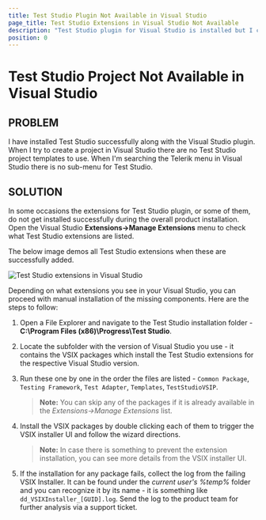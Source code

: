 ```yaml
---
title: Test Studio Plugin Not Available in Visual Studio
page_title: Test Studio Extensions in Visual Studio Not Available 
description: "Test Studio plugin for Visual Studio is installed but I cannot create a project because the Test Studio project templates are not listed in Visual Studio. The Test Studio extensions in Visual Studio don't work. The Test Studio test is displayed as text in Visual Studio instead of showing the recorded steps."
position: 0
---
```

# Test Studio Project Not Available in Visual Studio

## PROBLEM

I have installed Test Studio successfully along with the Visual Studio plugin. When I try to create a project in Visual Studio there are no Test Studio project templates to use. When I'm searching the Telerik menu in Visual Studio there is no sub-menu for Test Studio.

## SOLUTION

In some occasions the extensions for Test Studio plugin, or some of them, do not get installed successfully during the overall product installation. Open the Visual Studio __Extensions->Manage Extensions__ menu to check what Test Studio extensions are listed.

The below image demos all Test Studio extensions when these are successfully added.

![Test Studio extensions in Visual Studio](/img/troubleshooting-guide/installation-problems-tg/vs-plugin-installation/vs2019-ts-extension2.png)

Depending on what extensions you see in your Visual Studio, you can proceed with manual installation of the missing components. Here are the steps to follow:

1. Open a File Explorer and navigate to the Test Studio installation folder - __C:\Program Files (x86)\Progress\Test Studio__.
1. Locate the subfolder with the version of Visual Studio you use - it contains the VSIX packages which install the Test Studio extensions for the respective Visual Studio version.
1. Run these one by one in the order the files are listed - `Common Package`, `Testing Framework`, `Test Adapter`, `Templates`, `TestStudioVSIP`.<br>

    > __Note:__ You can skip any of the packages if it is already available in the _Extensions->Manage Extensions_ list.

1. Install the VSIX packages by double clicking each of them to trigger the VSIX installer UI and follow the wizard directions.<br>
    
    > __Note:__ In case there is something to prevent the extension installation, you can see more details from the VSIX installer UI.

1. If the installation for any package fails, collect the log from the failing VSIX Installer. It can be found under the _current user's %temp%_ folder and you can recognize it by its name - it is something like `dd_VSIXInstaller_[GUID].log`. Send the log to the product team for further analysis via a support ticket.

